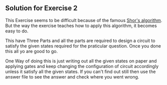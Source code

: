 ## Solution for Exercise 2
This Exercise seems to be difficult because of the famous [Shor's algorithm](https://en.wikipedia.org/wiki/Shor%27s_algorithm).
But the way the exercise teaches how to apply this algorithm, it becomes easy to do.

This have Three Parts and all the parts are required to design a circuit to satisfy the given states required for the praticular question. Once you done this all yo are good to go.

One Way of doing this is just writing out all the given states on paper and applying gates and keep changing the configuration of circuit accordingly  unless it satisfy all the given states.
If you can't find out still then use the answer file to see the answer and check where you went wrong. 

